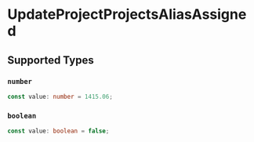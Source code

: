 # UpdateProjectProjectsAliasAssigned


## Supported Types

### `number`

```typescript
const value: number = 1415.06;
```

### `boolean`

```typescript
const value: boolean = false;
```

